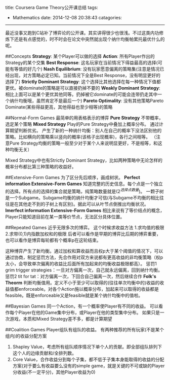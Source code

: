 title: Coursera Game Theory公开课总结
tags:
  - Mathematics
date: 2014-12-08 20:38:43
catagories:
---
最近没事又跑到C站补了博弈论的公开课。其实讲得很少也很浅。不过这类内功修炼下还是有点感觉的，时不时会在论文中突然就出现个纳什均衡帕累托最优什么的呢。

##Concepts
**Strategy**: 某个Player可以做的选择
**Action**: 所有Player作出的Strategy的某个交集
**Best Response**: 这名玩家在当前情况下得益最高的选择(可能有等值的好几个)
**Nash Equilibrium**: 没有玩家愿意偏离的策略集(注意是情况已经出现，对方策略必定已知。当前情况下全是Best Response，没有明显更好的选择了)
**Strictly Dominant Strategy**: 这个选择比其他选择在每一种情况下值都更优。被dominate的策略是可以直接扔掉不要的
**Weakly Dominant Strategy**: 相比上面可以是某个更优其他同等。扔掉被它dominate的可能会连带扔走其中一个纳什均衡哦，虽然肯定不是最后一个)
**Pareto Optimality**: 没有其他策略Pareto Dominate(某些得益更高，其他得益也至少相等)的策略

##Normal-Form Games
最简单的用表格表示的博弈
**Pure Strategy**
不带概率，选定某个策略
**Mixed Strategy**
Play的Pure Strategy中叠加上概率分布。
通过计算期望判断优劣。
产生了新的一种纳什均衡：别人在自己的概率下没法区别他的策略。比如横向的策略乘以竖向的概率(该格子出现概率)，各行之间相等。
（注意Pure Strategy均衡的策略一般至少对于某个人来说明显更好，不是相等，和这种均衡无关）

Mixed Strategy中也有Strictly Dominant Strategy，比如两种策略中无论怎样的概率分布都比第三种策略的收益好。

##Extensive-Form Games
为了区分先后顺序，画成树状。
**Perfect information Extensive-Form Games**
知道完整的历史信息。每个点是一个独立的选择。所有点的选择的集合就是策略，纯策略数量就是($2^{选择点数量}$)。
一颗子树是一个Subgame。Subgame均衡的纳什均衡才可信(与Subgame不均衡的相比往往是在其他走不到的子树上有区别)。据此可以从叶节点倒推出均衡状况。
**Imerfect information Extensive-Form Games**
相比来说有了等价结点的概念，Player只能知道目前在某一类等价节点，无法区分具体位置。

##Repeated Games
近乎无限多次的博弈。
这个时候求收益方法 1.求均值的极限 2.求带(0,1)内指数加权和的极限
后者可以看作是早期的博弈比后期的博弈重要，也可以看作是博弈每轮都有个概率p在这轮结束。

这种博弈产生了新均衡。通过加权和算收益而且权p大于某个阈值的情况下，可以通过协商，制定惩罚方法，先合作用对双方来说都有更高收益的非均衡策略（权p太小，会导致单次偏离的收益比后面所有加起来的均衡收益极限都高）。
惩罚1 grim trigger strategies：一旦对方偏离一次，自己就永远偏离，回到纳什均衡。
惩罚2 tit for tat：对方偏离一次，下回合自己偏离一次，然后继续合作
**Folk's Theorm**
判断均衡值用。定义不小于至少可以取得的(往往单次均衡中的)收益的收益值都enforceable。对各个Action施以概率分布，加起来可以取得的收益都是feasible。既是enforceable又是feasible就是某个纳什均衡中的值啦。

##Bayesian Games
同一个Action，有一个概率使Player有不同的收益。
可以看作每个Player在他的Game集中分布，或Player在他的类型集中分布。
如果只是一次游戏，本质和Mixed Strategy差不多，都是计算期望

##Coalition Games
Player组队有组队的收益。
有两种推荐的所有玩家(不是某个组内)的收益分配方案
1. Shapley Value，考虑所有组队顺序情况下单个人的贡献。即全部组队排列下这个人的边缘贡献和/全排列数。
2. Core Value，合作收益分到每个子集，都不低于子集本身能取得的收益的分配方案(对于要么有收益要么没有的simple game，就是关键的不可或缺的Player分收益(不一定平分)，其他Player收益为0)
